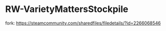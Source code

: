 # RW-VarietyMattersStockpile

fork: https://steamcommunity.com/sharedfiles/filedetails/?id=2266068546
